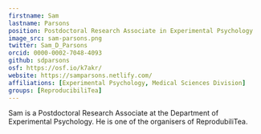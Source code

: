 ```yaml
---
firstname: Sam
lastname: Parsons
position: Postdoctoral Research Associate in Experimental Psychology
image_src: sam-parsons.png
twitter: Sam_D_Parsons
orcid: 0000-0002-7048-4093
github: sdparsons
osf: https://osf.io/k7akr/
website: https://samparsons.netlify.com/
affiliations: [Experimental Psychology, Medical Sciences Division]
groups: [ReproducibiliTea]
---
```


Sam is a Postdoctoral Research Associate at the Department of Experimental Psychology. He is
one of the organisers of ReprodubiliTea.
